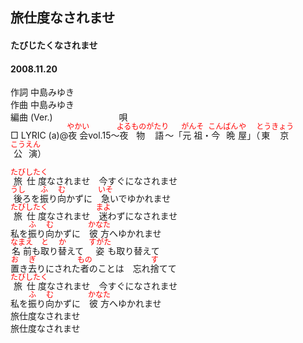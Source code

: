 <style type="text/css">
	ruby{
	    ruby-position: over;
	}
	ruby > rt{font-size: 12px;color:red;}
	p{font:16px;font-size: '楷体'}
</style>
## 旅仕度なされませ
#### たびじたくなされませ
#### 2008.11.20


作詞     中島みゆき　　　　　   
作曲      中島みゆき  　　　   
編曲 (Ver.) 　　　　　　　
唄     　     
□ LYRIC (a)@<ruby><rb>夜会</rb><rp>(</rp><rt>やかい</rt><rp>)</rp></ruby>vol.15～<ruby><rb>夜</rb><rp>(</rp><rt>よる</rt><rp>)</rp></ruby><ruby><rb>物語</rb><rp>(</rp><rt>ものがたり</rt><rp>)</rp></ruby>～「<ruby><rb>元祖</rb><rp>(</rp><rt>がんそ</rt><rp>)</rp></ruby>・<ruby><rb>今晩</rb><rp>(</rp><rt>こんばん</rt><rp>)</rp></ruby><ruby><rb>屋</rb><rp>(</rp><rt>や</rt><rp>)</rp></ruby>」（<ruby><rb>東京</rb><rp>(</rp><rt>とうきょう</rt><rp>)</rp></ruby><ruby><rb>公演</rb><rp>(</rp><rt>こうえん</rt><rp>)</rp></ruby>）   
   
<ruby><rb>旅</rb><rp>(</rp><rt>たび</rt><rp>)</rp></ruby><ruby><rb>仕度</rb><rp>(</rp><rt>したく</rt><rp>)</rp></ruby>なされませ　今すぐになされませ   
<ruby><rb>後</rb><rp>(</rp><rt>うし</rt><rp>)</rp></ruby>ろを<ruby><rb>振</rb><rp>(</rp><rt>ふ</rt><rp>)</rp></ruby>り<ruby><rb>向</rb><rp>(</rp><rt>む</rt><rp>)</rp></ruby>かずに　<ruby><rb>急</rb><rp>(</rp><rt>いそ</rt><rp>)</rp></ruby>いでゆかれませ   
<ruby><rb>旅</rb><rp>(</rp><rt>たび</rt><rp>)</rp></ruby><ruby><rb>仕度</rb><rp>(</rp><rt>したく</rt><rp>)</rp></ruby>なされませ　<ruby><rb>迷</rb><rp>(</rp><rt>まよ</rt><rp>)</rp></ruby>わずになされませ   
私を<ruby><rb>振</rb><rp>(</rp><rt>ふ</rt><rp>)</rp></ruby>り<ruby><rb>向</rb><rp>(</rp><rt>む</rt><rp>)</rp></ruby>かずに　<ruby><rb>彼方</rb><rp>(</rp><rt>かなた</rt><rp>)</rp></ruby>へゆかれませ   
<ruby><rb>名前</rb><rp>(</rp><rt>なまえ</rt><rp>)</rp></ruby>も<ruby><rb>取</rb><rp>(</rp><rt>と</rt><rp>)</rp></ruby>り<ruby><rb>替</rb><rp>(</rp><rt>か</rt><rp>)</rp></ruby>えて　<ruby><rb>姿</rb><rp>(</rp><rt>すがた</rt><rp>)</rp></ruby>も取り替えて   
<ruby><rb>置</rb><rp>(</rp><rt>お</rt><rp>)</rp></ruby>き<ruby><rb>去</rb><rp>(</rp><rt>ぎ</rt><rp>)</rp></ruby>りにされた<ruby><rb>者</rb><rp>(</rp><rt>もの</rt><rp>)</rp></ruby>のことは　忘れ<ruby><rb>捨</rb><rp>(</rp><rt>す</rt><rp>)</rp></ruby>てて   
<ruby><rb>旅</rb><rp>(</rp><rt>たび</rt><rp>)</rp></ruby><ruby><rb>仕度</rb><rp>(</rp><rt>したく</rt><rp>)</rp></ruby>なされませ　今すぐになされませ   
私を<ruby><rb>振</rb><rp>(</rp><rt>ふ</rt><rp>)</rp></ruby>り<ruby><rb>向</rb><rp>(</rp><rt>む</rt><rp>)</rp></ruby>かずに　<ruby><rb>彼方</rb><rp>(</rp><rt>かなた</rt><rp>)</rp></ruby>へゆかれませ   
旅仕度なされませ   
旅仕度なされませ   